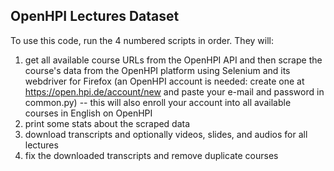 ## OpenHPI Lectures Dataset

To use this code, run the 4 numbered scripts in order. They will:
1. get all available course URLs from the OpenHPI API and then scrape the course's data from the OpenHPI platform using Selenium and its webdriver for Firefox (an OpenHPI account is needed: create one at https://open.hpi.de/account/new and paste your e-mail and password in common.py) -- this will also enroll your account into all available courses in English on OpenHPI
2. print some stats about the scraped data
3. download transcripts and optionally videos, slides, and audios for all lectures
4. fix the downloaded transcripts and remove duplicate courses